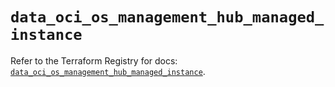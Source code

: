 # `data_oci_os_management_hub_managed_instance`

Refer to the Terraform Registry for docs: [`data_oci_os_management_hub_managed_instance`](https://registry.terraform.io/providers/oracle/oci/6.18.0/docs/data-sources/os_management_hub_managed_instance).
